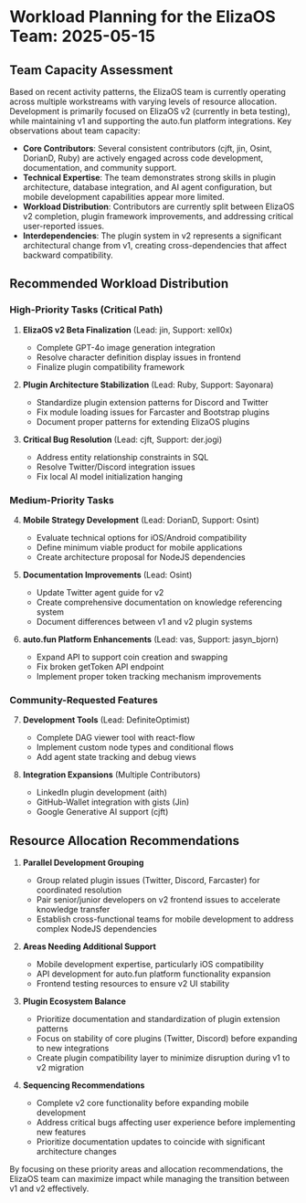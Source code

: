 # Workload Planning for the ElizaOS Team: 2025-05-15

## Team Capacity Assessment

Based on recent activity patterns, the ElizaOS team is currently operating across multiple workstreams with varying levels of resource allocation. Development is primarily focused on ElizaOS v2 (currently in beta testing), while maintaining v1 and supporting the auto.fun platform integrations. Key observations about team capacity:

- **Core Contributors**: Several consistent contributors (cjft, jin, Osint, DorianD, Ruby) are actively engaged across code development, documentation, and community support.
- **Technical Expertise**: The team demonstrates strong skills in plugin architecture, database integration, and AI agent configuration, but mobile development capabilities appear more limited.
- **Workload Distribution**: Contributors are currently split between ElizaOS v2 completion, plugin framework improvements, and addressing critical user-reported issues.
- **Interdependencies**: The plugin system in v2 represents a significant architectural change from v1, creating cross-dependencies that affect backward compatibility.

## Recommended Workload Distribution

### High-Priority Tasks (Critical Path)

1. **ElizaOS v2 Beta Finalization** (Lead: jin, Support: xell0x)
   - Complete GPT-4o image generation integration
   - Resolve character definition display issues in frontend
   - Finalize plugin compatibility framework

2. **Plugin Architecture Stabilization** (Lead: Ruby, Support: Sayonara)
   - Standardize plugin extension patterns for Discord and Twitter
   - Fix module loading issues for Farcaster and Bootstrap plugins
   - Document proper patterns for extending ElizaOS plugins

3. **Critical Bug Resolution** (Lead: cjft, Support: der.jogi)
   - Address entity relationship constraints in SQL
   - Resolve Twitter/Discord integration issues
   - Fix local AI model initialization hanging

### Medium-Priority Tasks

4. **Mobile Strategy Development** (Lead: DorianD, Support: Osint)
   - Evaluate technical options for iOS/Android compatibility
   - Define minimum viable product for mobile applications
   - Create architecture proposal for NodeJS dependencies

5. **Documentation Improvements** (Lead: Osint)
   - Update Twitter agent guide for v2
   - Create comprehensive documentation on knowledge referencing system
   - Document differences between v1 and v2 plugin systems

6. **auto.fun Platform Enhancements** (Lead: vas, Support: jasyn_bjorn)
   - Expand API to support coin creation and swapping
   - Fix broken getToken API endpoint
   - Implement proper token tracking mechanism improvements

### Community-Requested Features

7. **Development Tools** (Lead: DefiniteOptimist)
   - Complete DAG viewer tool with react-flow
   - Implement custom node types and conditional flows
   - Add agent state tracking and debug views

8. **Integration Expansions** (Multiple Contributors)
   - LinkedIn plugin development (aith)
   - GitHub-Wallet integration with gists (Jin)
   - Google Generative AI support (cjft)

## Resource Allocation Recommendations

1. **Parallel Development Grouping**
   - Group related plugin issues (Twitter, Discord, Farcaster) for coordinated resolution
   - Pair senior/junior developers on v2 frontend issues to accelerate knowledge transfer
   - Establish cross-functional teams for mobile development to address complex NodeJS dependencies

2. **Areas Needing Additional Support**
   - Mobile development expertise, particularly iOS compatibility
   - API development for auto.fun platform functionality expansion
   - Frontend testing resources to ensure v2 UI stability

3. **Plugin Ecosystem Balance**
   - Prioritize documentation and standardization of plugin extension patterns
   - Focus on stability of core plugins (Twitter, Discord) before expanding to new integrations
   - Create plugin compatibility layer to minimize disruption during v1 to v2 migration

4. **Sequencing Recommendations**
   - Complete v2 core functionality before expanding mobile development
   - Address critical bugs affecting user experience before implementing new features
   - Prioritize documentation updates to coincide with significant architecture changes

By focusing on these priority areas and allocation recommendations, the ElizaOS team can maximize impact while managing the transition between v1 and v2 effectively.